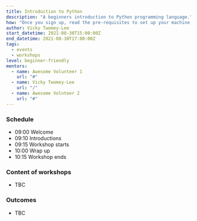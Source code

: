 ```yaml
---
title: Introduction to Python
description: "A beginners introduction to Python programming language."
how: "Once you sign up, read the pre-requisites to set up your machine, any questions, email contact@codinggrace.com. In the meantime, you will receive a link and details on how to join the session and we will make sure everyone is setup before we proceed with the workshop. And ask questions at any time during the workshop, we have mentors on hand to help you."
author: Vicky Twomey-Lee
start_datetime: 2021-08-30T15:00:00Z
end_datetime: 2021-08-30T17:00:00Z
tags:
  - events
  - workshops
level: beginner-friendly
mentors:
  - name: Awesome Volunteer 1
    url: "#"
  - name: Vicky Twomey-Lee
    url: "/"
  - name: Awesome Volnteer 2
    url: "#"
---
```


### Schedule
* 09:00 Welcome
* 09:10 Introductions
* 09:15 Workshop starts
* 10:00 Wrap up
* 10:15 Workshop ends

### Content of workshops
* TBC

### Outcomes
* TBC